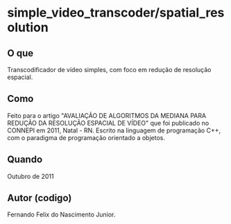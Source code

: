 simple_video_transcoder/spatial_resolution
==========================================

O que
-----

Transcodificador de vídeo simples, com foco em redução de resolução espacial.


Como
----

Feito para o artigo "AVALIAÇÃO DE ALGORITMOS DA MEDIANA PARA REDUÇÃO DA RESOLUÇÃO ESPACIAL DE VÍDEO" que foi publicado no CONNEPI em 2011, Natal - RN. Escrito na linguagem de programação C++, com o paradigma de programação orientado a objetos.

Quando
------

Outubro de 2011

Autor (codigo)
--------------

Fernando Felix do Nascimento Junior.
